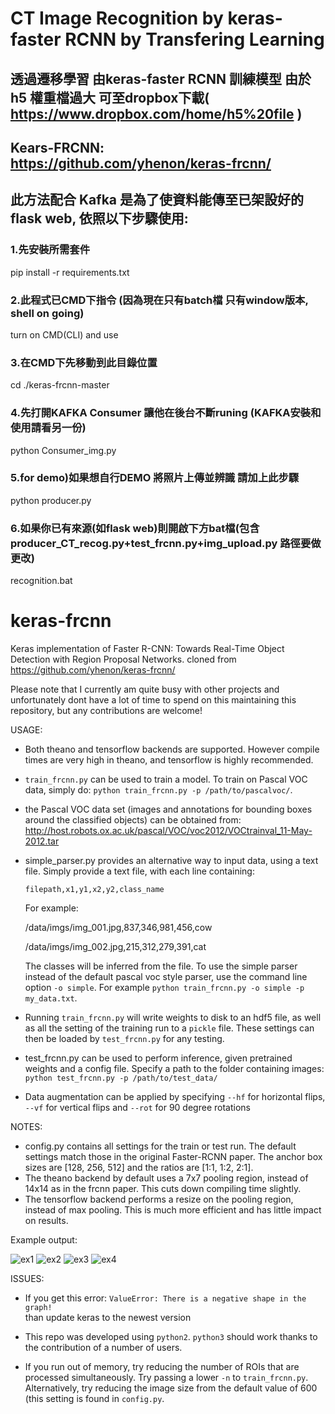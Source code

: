 # CT Image Recognition by keras-faster RCNN by Transfering Learning
## 透過遷移學習 由keras-faster RCNN 訓練模型 由於 h5 權重檔過大 可至dropbox下載( https://www.dropbox.com/home/h5%20file )
## Kears-FRCNN: https://github.com/yhenon/keras-frcnn/
## 此方法配合 Kafka 是為了使資料能傳至已架設好的flask web, 依照以下步驟使用:

### 1.先安裝所需套件 
  pip install -r requirements.txt 

### 2.此程式已CMD下指令 (因為現在只有batch檔 只有window版本, shell on going)
  turn on CMD(CLI) and use

### 3.在CMD下先移動到此目錄位置
  cd ./keras-frcnn-master

### 4.先打開KAFKA Consumer 讓他在後台不斷runing (KAFKA安裝和使用請看另一份)
  python Consumer_img.py

### 5.for demo)如果想自行DEMO 將照片上傳並辨識 請加上此步驟
  python producer.py
   
### 6.如果你已有來源(如flask web)則開啟下方bat檔(包含producer_CT_recog.py+test_frcnn.py+img_upload.py 路徑要做更改)
  recognition.bat


# keras-frcnn
Keras implementation of Faster R-CNN: Towards Real-Time Object Detection with Region Proposal Networks.
cloned from https://github.com/yhenon/keras-frcnn/

Please note that I currently am quite busy with other projects and unfortunately dont have a lot of time to spend on this maintaining this repository, but any contributions are welcome!


USAGE:
- Both theano and tensorflow backends are supported. However compile times are very high in theano, and tensorflow is highly recommended.
- `train_frcnn.py` can be used to train a model. To train on Pascal VOC data, simply do:
`python train_frcnn.py -p /path/to/pascalvoc/`. 
- the Pascal VOC data set (images and annotations for bounding boxes around the classified objects) can be obtained from: http://host.robots.ox.ac.uk/pascal/VOC/voc2012/VOCtrainval_11-May-2012.tar
- simple_parser.py provides an alternative way to input data, using a text file. Simply provide a text file, with each
line containing:

    `filepath,x1,y1,x2,y2,class_name`

    For example:

    /data/imgs/img_001.jpg,837,346,981,456,cow
    
    /data/imgs/img_002.jpg,215,312,279,391,cat

    The classes will be inferred from the file. To use the simple parser instead of the default pascal voc style parser,
    use the command line option `-o simple`. For example `python train_frcnn.py -o simple -p my_data.txt`.

- Running `train_frcnn.py` will write weights to disk to an hdf5 file, as well as all the setting of the training run to a `pickle` file. These
settings can then be loaded by `test_frcnn.py` for any testing.

- test_frcnn.py can be used to perform inference, given pretrained weights and a config file. Specify a path to the folder containing
images:
    `python test_frcnn.py -p /path/to/test_data/`
- Data augmentation can be applied by specifying `--hf` for horizontal flips, `--vf` for vertical flips and `--rot` for 90 degree rotations



NOTES:
- config.py contains all settings for the train or test run. The default settings match those in the original Faster-RCNN
paper. The anchor box sizes are [128, 256, 512] and the ratios are [1:1, 1:2, 2:1].
- The theano backend by default uses a 7x7 pooling region, instead of 14x14 as in the frcnn paper. This cuts down compiling time slightly.
- The tensorflow backend performs a resize on the pooling region, instead of max pooling. This is much more efficient and has little impact on results.


Example output:

![ex1](http://i.imgur.com/7Lmb2RC.png)
![ex2](http://i.imgur.com/h58kCIV.png)
![ex3](http://i.imgur.com/EbvGBaG.png)
![ex4](http://i.imgur.com/i5UAgLb.png)

ISSUES:

- If you get this error:
`ValueError: There is a negative shape in the graph!`    
    than update keras to the newest version

- This repo was developed using `python2`. `python3` should work thanks to the contribution of a number of users.

- If you run out of memory, try reducing the number of ROIs that are processed simultaneously. Try passing a lower `-n` to `train_frcnn.py`. Alternatively, try reducing the image size from the default value of 600 (this setting is found in `config.py`.
